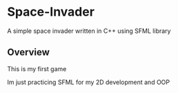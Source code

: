 # Space-Invader
A simple space invader written in C++ using SFML library

## Overview
This is my first game

Im just practicing SFML for my 2D development and OOP

